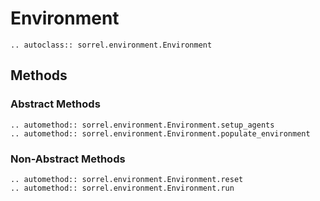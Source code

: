 # Environment

```{eval-rst}
.. autoclass:: sorrel.environment.Environment
```

## Methods

### Abstract Methods
```{eval-rst}
.. automethod:: sorrel.environment.Environment.setup_agents
.. automethod:: sorrel.environment.Environment.populate_environment
```
### Non-Abstract Methods
```{eval-rst}
.. automethod:: sorrel.environment.Environment.reset
.. automethod:: sorrel.environment.Environment.run
```

